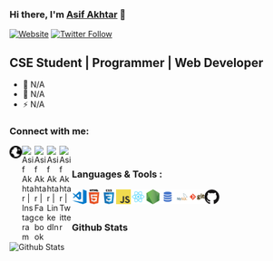 ### Hi there, I'm [Asif Akhtar][website] 👋

[![Website](https://img.shields.io/website?label=asifakhtar.me&style=for-the-badge&url=https%3A%2F%2Fasifakhtar.me)](https://codestackr.com)
[![Twitter Follow](https://img.shields.io/twitter/follow/imasifakhtar?color=1DA1F2&logo=twitter&style=for-the-badge)](https://twitter.com/intent/follow?original_referer=https%3A%2F%2Fgithub.com%2Fimasifakhtar&screen_name=AsifAkhtar)

## CSE Student | Programmer | Web Developer

- 👯 N/A
- 🥅 N/A
- ⚡ N/A

### Connect with me:

[<img align="left" alt="Asif Akhtar" width="22px" src="https://raw.githubusercontent.com/iconic/open-iconic/master/svg/globe.svg" />][website]
[<img align="left" alt="Asif Akhtar | Instagram" width="22px" src="https://cdn.jsdelivr.net/npm/simple-icons@v3/icons/instagram.svg" />][instagram]
[<img align="left" alt="Asif Akhtar | Facebook" width="22px" src="https://cdn.jsdelivr.net/npm/simple-icons@v3/icons/facebook.svg" />][facebook]
[<img align="left" alt="Asif Akhtar | LinkedIn" width="22px" src="https://cdn.jsdelivr.net/npm/simple-icons@v3/icons/linkedin.svg" />][linkedin]
[<img align="left" alt="Asif Akhtar | Twitter" width="22px" src="https://cdn.jsdelivr.net/npm/simple-icons@v3/icons/twitter.svg" />][twitter]

<br />

### Languages & Tools :

<img align="left" alt="Visual Studio Code" width="26px" src="https://raw.githubusercontent.com/github/explore/80688e429a7d4ef2fca1e82350fe8e3517d3494d/topics/visual-studio-code/visual-studio-code.png" />

<img align="left" alt="HTML5" width="26px" src="https://raw.githubusercontent.com/github/explore/80688e429a7d4ef2fca1e82350fe8e3517d3494d/topics/html/html.png" />

<img align="left" alt="CSS3" width="26px" src="https://raw.githubusercontent.com/github/explore/80688e429a7d4ef2fca1e82350fe8e3517d3494d/topics/css/css.png" />

<img align="left" alt="JavaScript" width="26px" src="https://raw.githubusercontent.com/github/explore/80688e429a7d4ef2fca1e82350fe8e3517d3494d/topics/javascript/javascript.png" />

<img align="left" alt="React" width="26px" src="https://raw.githubusercontent.com/github/explore/80688e429a7d4ef2fca1e82350fe8e3517d3494d/topics/react/react.png" />

<img align="left" alt="Node.js" width="26px" src="https://raw.githubusercontent.com/github/explore/80688e429a7d4ef2fca1e82350fe8e3517d3494d/topics/nodejs/nodejs.png" />

<img align="left" alt="SQL" width="26px" src="https://raw.githubusercontent.com/github/explore/80688e429a7d4ef2fca1e82350fe8e3517d3494d/topics/sql/sql.png" />

<img align="left" alt="MySQL" width="26px" src="https://raw.githubusercontent.com/github/explore/80688e429a7d4ef2fca1e82350fe8e3517d3494d/topics/mysql/mysql.png" />

<img align="left" alt="Git" width="26px" src="https://raw.githubusercontent.com/github/explore/80688e429a7d4ef2fca1e82350fe8e3517d3494d/topics/git/git.png" />

<img align="left" alt="GitHub" width="26px" src="https://raw.githubusercontent.com/github/explore/78df643247d429f6cc873026c0622819ad797942/topics/github/github.png" />

<br />
<br />

### Github Stats

<img alt="Github Stats" src="https://github-readme-stats.vercel.app/api?username=imasifakhtar&show_icons=true&count_private=true" />

[website]: https://asifakhtar.me
[twitter]: https://twitter.com/imasifakhtar
[instagram]: https://instagram.com/imasifakhtar_
[facebook]: https://facebook.com/imasifakhtar
[linkedin]: https://linkedin.com/in/imasifakhtar
